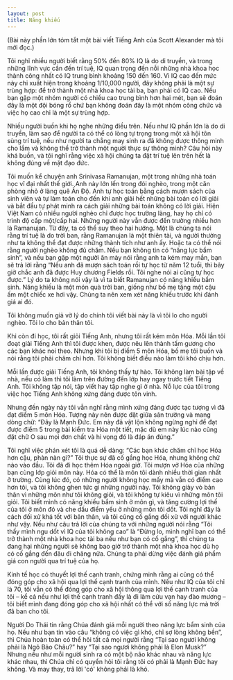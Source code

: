 ```yaml
---
layout: post
title: Năng khiếu
---
```


(Bài này phần lớn tóm tắt một bài viết Tiếng Anh của Scott Alexander mà tôi mới đọc.)

Tôi nghĩ nhiều người biết rằng 50% đến 80% IQ là do di truyền, và trong những lĩnh vực cần đến trí tuệ, IQ quan trọng đến nỗi những nhà khoa học thành công nhất có IQ trung bình khoảng 150 đến 160. Vì IQ cao đến mức này chỉ xuất hiện trong khoảng 1/10,000 người, đây không phải là một sự trùng hợp: để trở thành một nhà khoa học tài ba, bạn phải có IQ cao. Nếu bạn gặp một nhóm người có chiều cao trung bình hơn hai mét, bạn sẽ đoán đây là một đội bóng rổ chứ bạn không đoán đây là một nhóm công chức và việc họ cao chỉ là một sự trùng hợp.

Nhiều người buồn khi họ nghe những điều trên. Nếu như IQ phần lớn là do di truyền, làm sao để người ta có thể có lòng tự trọng trong một xã hội tôn sùng trí tuệ, nếu như người ta chẳng may sinh ra đã không được thông minh cho lắm và không thể trở thành một người thực sự thông minh? Câu hỏi này khá buồn, và tôi nghĩ rằng việc xã hội chúng ta đặt trí tuệ lên trên hết là không đúng về mặt đạo đức.

Tôi muốn kể chuyện anh Srinivasa Ramanujan, một trong những nhà toán học vĩ đại nhất thế giới. Anh này lớn lến trong đói nghèo, trong một căn phòng nhỏ ở làng quê Ấn Độ. Anh tự học toán bằng cách mượn sách của sinh viên và tự làm toán cho đến khi anh giải hết những bài toán có lời giải và bắt đầu tự phát minh ra cách giải những bài toán không có lời giải. Hiện Việt Nam có nhiều người nghèo chỉ được học trường làng, hay họ chỉ có trình độ cấp một/cấp hai. Những người này vẫn được đến trường nhiều hơn là Ramanujan. Từ đây, ta có thể suy theo hai hướng. Một là chúng ta nói rằng trí tuệ là do trời ban, rằng Ramanujan là một thiên tài, và người thường như ta không thể đạt được những thành tích như anh ấy. Hoặc ta có thể nói rằng người nghèo không đủ chăm.
Nếu bạn không tin có “năng lực bẩm sinh”, và nếu bạn gặp một người ăn mày nói rằng anh ta kém may mắn, bạn sẽ trả lời rằng “Nếu anh đã mượn sách toán rồi tự học từ năm 12 tuổi, thì bây giờ chắc anh đã được Huy chương Fields rồi. Tôi nghe nói ai cũng tự học được.” Lý do ta không nói vậy là vì ta biết Ramanujan có năng khiếu bẩm sinh. Năng khiếu là một món quà trời ban, giống như bố mẹ tặng một cậu ấm một chiếc xe hơi vậy. Chúng ta nên xem xét năng khiếu trước khi đánh giá ai đó.

Tôi không muốn giả vờ lý do chính tôi viết bài này là vì tôi lo cho người nghèo. Tôi lo cho bản thân tôi.

Khi còn đi học, tôi rất giỏi Tiếng Anh, nhưng tôi rất kém môn Hóa. Mỗi lần tôi đoạt giải Tiếng Anh thì tôi được khen, được nêu lên thành tấm gương cho các bạn khác noi theo. Nhưng khi tôi bị điểm 5 môn Hóa, bố mẹ tôi buồn và nói rằng tôi phải chăm chỉ hơn. Tôi không biết điều nào làm tôi khó chịu hơn.

Mỗi lần được giải Tiếng Anh, tôi không thấy tự hào. Tôi không làm bài tập về nhà, nếu có làm thì tôi làm trên đường đến lớp hay ngay trước tiết Tiếng Anh. Tôi không tập nói, tập viết hay tập nghe gì ở nhà. Nỗ lực của tôi trong việc học Tiếng Anh không xứng đáng được tôn vinh.

Nhưng đến ngày này tôi vẫn nghĩ rằng mình xứng đáng được tạc tượng vì đã đạt điểm 5 môn Hóa. Tượng này nên được đặt giữa sân trường và mang dòng chữ: “Đây là Mạnh Đức. Em này đã vật lộn không ngừng nghỉ để đạt được điểm 5 trong bài kiểm tra Hóa một tiết, mặc dù em này lúc nào cũng đặt chữ O sau mọi đơn chất và hi vọng đó là đáp án đúng.”

Tôi nghĩ việc phán xét tôi là quá dễ dàng: “Các bạn khác chăm chỉ học Hóa hơn cậu, phàn nàn gì?” Tôi thực sự đã cố gắng học Hóa, nhưng không chữ nào vào đầu. Tôi đã đi học thêm Hóa ngoài giờ. Tôi mượn vở Hóa của những bạn cùng lớp giỏi môn này. Hóa có thể là môn tôi dành nhiều thời gian nhất ở trường. Cùng lúc đó, có những người không học mấy mà vẫn có điểm cao hơn tôi, và tôi không ghen tức gì những người này. Tôi không giày vò bản thân vì những môn như tôi không giỏi, và tôi không tự kiêu vì những môn tôi giỏi. Tôi biết mình có năng khiếu bẩm sinh ở môn gì, và tăng cường lợi thế của tôi ở môn đó và che dấu điểm yếu ở những môn tôi dốt. Tôi nghĩ đây là cách đối xử khá tốt với bản thân, và tôi cũng cố gắng đối xử với người khác như vậy.
Nếu như câu trả lời của chúng ta với những người nói rằng “Tôi thấy mình ngu dốt vì IQ của tôi không cao” là “Đừng lo, mình nghĩ bạn có thể trở thành một nhà khoa học tài ba nếu như bạn có cố gắng”, thì chúng ta đang hại những người sẽ không bao giờ trở thành một nhà khoa học dù họ có cố gắng đến đâu đi chăng nữa. Chúng ta phải dừng việc đánh giá phẩm giá con người qua trí tuệ của họ.

Kinh tế học có thuyết lợi thế cạnh tranh, chứng minh rằng ai cũng có thể đóng góp cho xã hội qua lợi thế cạnh tranh của mình. Nếu như IQ của tôi chỉ là 70, tôi vẫn có thể đóng góp cho xã hội thông qua lợi thế cạnh tranh của tôi – kể cả nếu như lợi thế cạnh tranh đấy là đi làm cửu vạn hay đào mương – tôi biết mình đang đóng góp cho xã hội nhất có thể với số năng lực mà trời đã ban cho tôi.

Người Do Thái tin rằng Chúa đánh giá mỗi người theo năng lực bẩm sinh của họ. Nếu như bạn tin vào câu “không có việc gì khó, chỉ sợ lòng không bền”, thì Chúa hoàn toàn có thể hỏi tất cả mọi người rằng “Tại sao ngươi không phải là Ngô Bảo Châu?” hay “Tại sao ngươi không phải là Elon Musk?” Nhưng nếu như mỗi người sinh ra có một bộ não khác nhau và năng lực khác nhau, thì Chúa chỉ có quyền hỏi tôi rằng tôi có phải là Mạnh Đức hay không. Và may thay, trả lời 'có' không phải là khó.